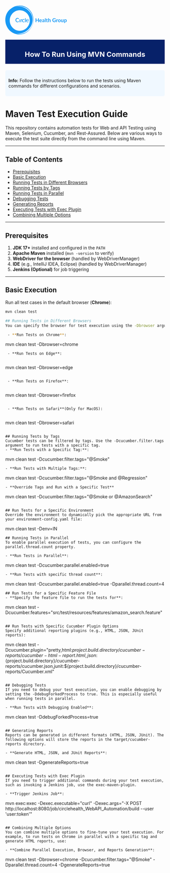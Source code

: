 <svg xmlns="http://www.w3.org/2000/svg" viewBox="19.8 16.6 256 120.19" width="194" height="94"><path fill="#1899F5" d="M75.2 72.5c-1.1 0-2.2-1.9-4.4-1.9-3.4 0-5.4 2.5-5.4 6.6 0 3.8 2.1 6.6 5.2 6.6 2.4 0 3.5-1.8 4.5-1.8s1.3.4 1.3.9c0 1.2-3 3.2-5.7 3.2-5 0-8.3-3.9-8.3-9.1 0-5.6 3.8-8.9 8.1-8.9 3.4 0 5.9 2.2 5.9 3.4 0 .6-.4 1-1.2 1m5.9 11.8c0 1.2-.4 1.8-1.1 1.8-1.1 0-1.3-.3-1.3-2.2v-7.4c0-1.8.3-2.4 1.1-2.4 1.2 0 1.2.6 1.2 2.8v7.4zM89 74.2c.4 0 .9.1.9.8s-1.4.7-2.9 2.2c-.6.7-.8 1.7-.7 2.6v4.5c0 1.2-.4 1.8-1 1.8-1.3 0-1.5-.3-1.5-2.5v-7.9c0-1.2.4-1.8 1.3-1.8s1.3.4 2.5.4c.8 0 .7-.2 1.4-.1M99.2 76c-.6 0-1.6-1-3-1-2.1 0-3.7 1.8-3.7 4.6 0 2.5 1.3 4.7 3.7 4.7 1.9 0 2.4-1.1 3.4-1.1.5 0 .8.2.8.7 0 .7-1.9 2.3-4.6 2.3-3.6 0-6.1-2.3-6.1-6.5 0-3.5 2-6.6 6.1-6.6 2.4 0 4.5 1.1 4.5 2.1.1.6-.4.8-1.1.8m5.6 8.8c0 .9-.4 1.3-1.2 1.3-1.2 0-1.4-.4-1.4-3.1V71.2c0-1.4.2-2.1 1.3-2.1s1.3.6 1.3 1.6v14.1z"></path><path fill="#1899F5" d="M105.5 128.1c-12.3 6.4-26.6 8-40 4.5 2.8.4 5.6.6 8.4.6 31 0 59.9-25.7 59.9-57.3s-29-55.8-59.9-55.8c-4.4 0-8.8.5-13.1 1.5 14.7-4.6 30.7-3.1 44.4 4.1 18.9 10 30.5 30.5 30.7 52 0 21.2-11.7 40.5-30.4 50.4M38.2 78.8C38.2 55.2 57 36 80.1 36S122 55.2 122 78.8s-18.8 42.8-41.9 42.8-41.9-19.2-41.9-42.8m77.1-49.6c-14.2-11.7-33.4-15.3-50.9-10.6-7.2 1.9-14 5.4-19.8 10-15.1 9.7-24.8 27-24.8 47.4 0 8.6 1.7 17.1 5.2 25 10.9 26.8 40.8 41.2 68.3 33.9 25.7-6.9 43.7-32.6 43.9-59.3-.1-18-8.1-35-21.9-46.4"></path><path fill="#1899F5" d="M111.8 78.3h.9c1.2 0 2.4-.3 2.4-1.3 0-1.3-1-2.4-2.9-2.4s-3.1.8-3.1 2.2 1.2 1.5 2.7 1.5m1 6.1c1.9 0 2.5-1.2 3.5-1.2.5 0 .8.2.8.7 0 .7-1.9 2.3-4.6 2.3-3.6 0-6.1-2.2-6.1-6.4 0-3.9 2-6.3 5.7-6.3 2.8-.2 5.2 2 5.4 4.8v.2c0 .6-.3.9-1.1.9l-3.2.1c-3.2 0-4.3.4-4.3 2.2-.1 1.5 1.4 2.6 3.9 2.7"></path><path fill="#1899F5" d="M159.7 69.7v15.9h-3v-7h-7.5v7h-3V69.7h3v6.8h7.5v-6.8h3zm4.9 10.6c0 .6.1 1.1.3 1.5.2.4.4.8.6 1 .3.3.6.5.9.6s.8.2 1.2.2c.4 0 .8-.1 1.1-.2s.6-.2.8-.3l.6-.3c.2-.1.4-.2.5-.2.2 0 .4.1.5.3l.8 1c-.3.4-.6.6-1 .9s-.8.4-1.2.6l-1.2.3c-.4.1-.8.1-1.2.1-.8 0-1.5-.1-2.2-.4-.7-.3-1.3-.6-1.8-1.2-.5-.5-.9-1.1-1.2-1.9-.3-.8-.4-1.6-.4-2.6 0-.8.1-1.5.4-2.2.2-.7.6-1.3 1.1-1.8.5-.5 1-.9 1.7-1.2.7-.3 1.4-.4 2.3-.4.7 0 1.4.1 2 .3.6.2 1.1.6 1.6 1 .4.4.8 1 1 1.6.2.6.4 1.4.4 2.2 0 .4 0 .7-.1.8-.1.1-.3.2-.5.2h-7zm5.2-1.6c0-.4 0-.7-.1-1-.1-.3-.2-.6-.4-.8s-.4-.4-.8-.6c-.3-.1-.7-.2-1.1-.2-.8 0-1.4.2-1.9.7-.5.4-.7 1.1-.9 1.9h5.2zm4.2-2.8c1.3-1.2 2.9-1.8 4.7-1.8.7 0 1.2.1 1.8.3.5.2 1 .5 1.3.9s.6.8.8 1.4c.2.5.3 1.1.3 1.8v7.1h-1.2c-.3 0-.5 0-.6-.1-.1-.1-.2-.2-.3-.5l-.2-.8c-.3.3-.6.5-.8.7s-.6.4-.8.5l-.9.3c-.3.1-.7.1-1.1.1-.5 0-.9-.1-1.3-.2s-.8-.3-1-.6c-.3-.3-.5-.6-.7-1-.2-.4-.2-.8-.2-1.3 0-.3 0-.6.1-.9s.3-.6.5-.8c.2-.3.5-.5.8-.7.3-.2.8-.4 1.3-.6.5-.2 1.1-.3 1.8-.4s1.4-.2 2.3-.2v-.7c0-.8-.2-1.3-.5-1.7-.3-.4-.8-.5-1.4-.5-.4 0-.8.1-1.1.2-.3.1-.5.2-.8.3l-.6.3c-.2.1-.4.2-.6.2-.2 0-.4 0-.5-.1l-.3-.3-.8-.9zm6.2 4.9c-.8 0-1.4.1-2 .2-.5.1-1 .2-1.3.4-.3.2-.6.3-.7.5-.1.2-.2.4-.2.7 0 .5.1.8.4 1 .3.2.7.3 1.1.3.6 0 1-.1 1.4-.3.4-.2.8-.5 1.2-.9v-1.9zm8-11.5v16.3h-2.7V69.3h2.7zm6.4 16.5c-1 0-1.7-.3-2.3-.8s-.8-1.3-.8-2.3v-6.3h-1.2c-.1 0-.3 0-.4-.1-.1-.1-.2-.2-.2-.4v-1.1l1.8-.3.6-3.1c0-.1.1-.3.2-.3.1-.1.2-.1.4-.1h1.4v3.6h3v1.9h-3v6.1c0 .4.1.6.3.8.2.2.4.3.7.3.2 0 .3 0 .4-.1.1 0 .2-.1.3-.1.1 0 .2-.1.2-.1.1 0 .1-.1.2-.1s.1 0 .2.1c.1 0 .1.1.2.2l.8 1.3c-.4.3-.9.6-1.4.7s-.8.2-1.4.2zm7.2-10.3c.4-.4.9-.7 1.5-1s1.1-.4 1.9-.4c.6 0 1.2.1 1.6.3s.9.5 1.2.9.6.8.7 1.4c.2.5.2 1.1.2 1.7v7.2h-2.7v-7.2c0-.7-.2-1.2-.5-1.6s-.8-.6-1.4-.6c-.5 0-.9.1-1.3.3-.4.2-.8.5-1.2.9v8.2h-2.7V69.3h2.7v6.2zm28.4 2.1V84c-.8.6-1.7 1-2.6 1.3-.9.3-1.9.4-2.9.4-1.3 0-2.5-.2-3.5-.6-1.1-.4-2-1-2.7-1.7s-1.3-1.6-1.7-2.6c-.4-1-.6-2.1-.6-3.3 0-1.2.2-2.3.6-3.3.4-1 .9-1.9 1.7-2.6.7-.7 1.6-1.3 2.6-1.7 1-.4 2.2-.6 3.4-.6.6 0 1.2.1 1.8.2s1.1.2 1.6.4.9.4 1.3.7c.4.3.8.5 1.1.8l-.8 1.3c-.1.2-.3.3-.5.4s-.4 0-.7-.2c-.2-.1-.5-.3-.7-.4-.2-.1-.5-.3-.8-.4s-.6-.2-1-.3c-.4-.1-.8-.1-1.3-.1-.8 0-1.5.1-2.1.4-.6.3-1.2.6-1.6 1.1s-.8 1.1-1 1.8-.4 1.5-.4 2.3c0 .9.1 1.7.4 2.4.3.7.6 1.3 1.1 1.8.5.5 1 .9 1.7 1.1.7.3 1.4.4 2.2.4.6 0 1.1-.1 1.6-.2s.9-.3 1.4-.5v-2.9h-2c-.2 0-.3-.1-.4-.2-.1-.1-.2-.2-.2-.4v-1.7h5zm4.8-1.3c.4-.7.8-1.2 1.3-1.6.5-.4 1.1-.6 1.7-.6.5 0 .9.1 1.3.3l-.2 2c0 .1-.1.2-.2.3-.1.1-.2.1-.3.1-.1 0-.3 0-.5-.1-.2 0-.4-.1-.6-.1-.3 0-.6 0-.8.1-.2.1-.4.2-.6.4-.2.2-.4.4-.5.6-.1.2-.3.5-.4.8v7h-2.7V74.3h1.6c.3 0 .5 0 .6.1.1.1.2.3.2.5l.1 1.4zm10.3-2.1c.8 0 1.6.1 2.3.4.7.3 1.3.7 1.8 1.2s.9 1.1 1.1 1.8.4 1.5.4 2.4c0 .9-.1 1.7-.4 2.4s-.6 1.3-1.1 1.8-1.1.9-1.8 1.2c-.7.3-1.4.4-2.3.4-.8 0-1.6-.1-2.3-.4-.7-.3-1.3-.7-1.8-1.2s-.9-1.1-1.1-1.8c-.3-.7-.4-1.5-.4-2.4 0-.9.1-1.7.4-2.4.3-.7.6-1.3 1.1-1.8.5-.5 1.1-.9 1.8-1.2.7-.3 1.5-.4 2.3-.4zm0 9.5c.9 0 1.6-.3 2.1-.9s.7-1.6.7-2.8c0-1.2-.2-2.1-.7-2.8-.5-.6-1.1-1-2.1-1s-1.7.3-2.1 1c-.5.6-.7 1.6-.7 2.8s.2 2.1.7 2.8c.5.6 1.2.9 2.1.9zm17.4-9.4v11.3H261c-.4 0-.6-.2-.7-.5l-.2-.9c-.5.5-1 .8-1.5 1.1-.6.3-1.2.4-2 .4-.6 0-1.2-.1-1.6-.3s-.9-.5-1.2-.9c-.3-.4-.6-.8-.7-1.4-.2-.5-.2-1.1-.2-1.7v-7.2h2.7v7.2c0 .7.2 1.2.5 1.6.3.4.8.6 1.4.6.5 0 .9-.1 1.3-.3s.8-.5 1.2-.9v-8.2h2.7zm5.2 1.6c.5-.5 1-.9 1.6-1.3.6-.3 1.3-.5 2.1-.5.6 0 1.2.1 1.7.4.5.3 1 .6 1.3 1.1.4.5.7 1.1.9 1.8s.3 1.5.3 2.5c0 .8-.1 1.6-.3 2.3-.2.7-.6 1.3-1 1.9-.4.5-.9.9-1.5 1.2s-1.3.4-2 .4c-.6 0-1.2-.1-1.6-.3-.4-.2-.8-.5-1.2-.8v4.6h-2.7v-15h1.7c.4 0 .6.2.7.5v1.2zm.2 6.8c.3.4.6.6 1 .8.4.2.8.2 1.2.2.4 0 .8-.1 1.1-.2.3-.2.6-.4.8-.7s.4-.7.5-1.2.2-1 .2-1.7-.1-1.2-.2-1.7-.3-.8-.5-1.1c-.2-.3-.4-.5-.7-.6-.3-.1-.6-.2-1-.2-.6 0-1 .1-1.4.4s-.8.6-1.1 1v5z" class="st1"></path></svg>

<div style="width: auto; height: auto; margin: 15px auto; padding: 2px; background-color: #072169 !important; text-align: center;">
    <h1 style="font-size: 22px; color: #fefefe;">How To Run Using MVN Commands</h1>
</div>
<div style="background-color: #f0f8ff; padding: 10px; border-radius: 5px; margin: 20px 0;">
    <p><strong>Info:</strong> Follow the instructions below to run the tests using Maven commands for different configurations and scenarios.</p>
</div>

# Maven Test Execution Guide

This repository contains automation tests for Web and API Testing using Maven, Selenium, Cucumber, and Rest-Assured. Below are various ways to execute the test suite directly from the command line using Maven.

---

## **Table of Contents**
- [Prerequisites](#prerequisites)
- [Basic Execution](#basic-execution)
- [Running Tests in Different Browsers](#running-tests-in-different-browsers)
- [Running Tests by Tags](#running-tests-by-tags)
- [Running Tests in Parallel](#running-tests-in-parallel)
- [Debugging Tests](#debugging-tests)
- [Generating Reports](#generating-reports)
- [Executing Tests with Exec Plugin](#executing-tests-with-exec-plugin)
- [Combining Multiple Options](#combining-multiple-options)

---

## **Prerequisites**
1. **JDK 17+** installed and configured in the `PATH`
2. **Apache Maven** installed (`mvn -version` to verify)
3. **WebDriver for the browser** (handled by WebDriverManager)
4. **IDE** (e.g., IntelliJ IDEA, Eclipse) (handled by WebDriverManager)
5. **Jenkins (Optional)** for job triggering

---

## **Basic Execution**
Run all test cases in the default browser (**Chrome**):
```sh
mvn clean test

## Running Tests in Different Browsers
You can specify the browser for test execution using the -Dbrowser argument. This dynamically sets the browser to be used during the test execution.

 - **Run Tests on Chrome**:

```
mvn clean test -Dbrowser=chrome
```
 - **Run Tests on Edge**:
 
```
mvn clean test -Dbrowser=edge

```

 - **Run Tests on Firefox**:
 
```
mvn clean test -Dbrowser=firefox

```

 - **Run Tests on Safari**(Only for MacOS):
 
```
mvn clean test -Dbrowser=safari

```

## Running Tests by Tags
Cucumber tests can be filtered by tags. Use the -Dcucumber.filter.tags argument to run tests with a specific tag.
- **Run Tests with a Specific Tag:**:

```
mvn clean test -Dcucumber.filter.tags="@Smoke"

```
- **Run Tests with Multiple Tags:**:

```
mvn clean test -Dcucumber.filter.tags="@Smoke and @Regression"

```
- **Override Tags and Run with a Specific Test**

```
mvn clean test -Dcucumber.filter.tags="@Smoke or @AmazonSearch"
```

## Run Tests for a Specific Environment
Override the environment to dynamically pick the appropriate URL from your environment-config.yaml file:

```
mvn clean test -Denv=IN
```
## Running Tests in Parallel
To enable parallel execution of tests, you can configure the parallel.thread.count property.

- **Run Tests in Parallel**:

```
mvn clean test -Dcucumber.parallel.enabled=true

```
- **Run Tests with specific thread count**:

```
mvn clean test -Dcucumber.parallel.enabled=true -Dparallel.thread.count=4

```
## Run Tests for a Specific Feature File
- **Specify the feature file to run the tests for**:

```
mvn clean test -Dcucumber.features="src/test/resources/features/amazon_search.feature"
```

## Run Tests with Specific Cucumber Plugin Options
Specify additional reporting plugins (e.g., HTML, JSON, JUnit reports):

```
mvn clean test -Dcucumber.plugin="pretty,html:${project.build.directory}/cucumber-reports/cucumber-html-report.html,json:${project.build.directory}/cucumber-reports/cucumber.json,junit:${project.build.directory}/cucumber-reports/Cucumber.xml"
```

## Debugging Tests
If you need to debug your test execution, you can enable debugging by setting the -DdebugForkedProcess to true. This is especially useful when running tests in parallel.

- **Run Tests with Debugging Enabled**:

```
mvn clean test -DdebugForkedProcess=true

```

## Generating Reports
Reports can be generated in different formats (HTML, JSON, JUnit). The following options will store the reports in the target/cucumber-reports directory.

- **Generate HTML, JSON, and JUnit Reports**:

```
mvn clean test -DgenerateReports=true

```

## Executing Tests with Exec Plugin
If you need to trigger additional commands during your test execution, such as invoking a Jenkins job, use the exec-maven-plugin.

- **Trigger Jenkins Job**:

```
mvn exec:exec -Dexec.executable="curl" -Dexec.args="-X POST http://localhost:8080/job/circlehealth_WebAPI_Automation/build --user 'user:token'"

```

## Combining Multiple Options
You can combine multiple options to fine-tune your test execution. For example, to run tests on Chrome in parallel with a specific tag and generate HTML reports, use:

- **Combine Parallel Execution, Browser, and Reports Generation**:

```
mvn clean test -Dbrowser=chrome -Dcucumber.filter.tags="@Smoke" -Dparallel.thread.count=4 -DgenerateReports=true

```